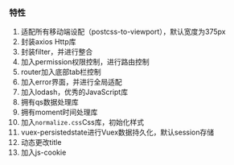 ### 特性
1. 适配所有移动端设配（postcss-to-viewport），默认宽度为375px
2. 封装axios Http库
3. 封装filter，并进行整合
4. 加入permission权限控制，进行路由控制
5. router加入底部tab栏控制
6. 加入error界面，并进行全局适配
7. 加入lodash，优秀的JavaScript库
8. 拥有qs数据处理库
9. 拥有moment时间处理库
10. 加入`normalize.css`Css库，初始化样式
11. vuex-persistedstate进行Vuex数据持久化，默认session存储
12. 动态更改title
13. 加入js-cookie